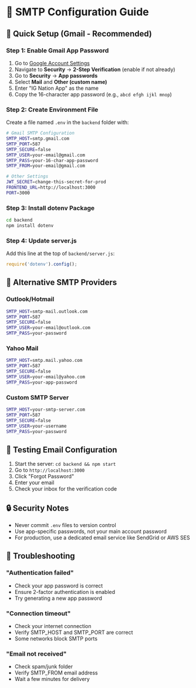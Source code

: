 # 📧 SMTP Configuration Guide

## 🚀 Quick Setup (Gmail - Recommended)

### Step 1: Enable Gmail App Password
1. Go to [Google Account Settings](https://myaccount.google.com/)
2. Navigate to **Security** → **2-Step Verification** (enable if not already)
3. Go to **Security** → **App passwords**
4. Select **Mail** and **Other (custom name)**
5. Enter "IG Nation App" as the name
6. Copy the 16-character app password (e.g., `abcd efgh ijkl mnop`)

### Step 2: Create Environment File
Create a file named `.env` in the `backend` folder with:

```bash
# Gmail SMTP Configuration
SMTP_HOST=smtp.gmail.com
SMTP_PORT=587
SMTP_SECURE=false
SMTP_USER=your-email@gmail.com
SMTP_PASS=your-16-char-app-password
SMTP_FROM=your-email@gmail.com

# Other Settings
JWT_SECRET=change-this-secret-for-prod
FRONTEND_URL=http://localhost:3000
PORT=3000
```

### Step 3: Install dotenv Package
```bash
cd backend
npm install dotenv
```

### Step 4: Update server.js
Add this line at the top of `backend/server.js`:
```javascript
require('dotenv').config();
```

## 🔧 Alternative SMTP Providers

### Outlook/Hotmail
```bash
SMTP_HOST=smtp-mail.outlook.com
SMTP_PORT=587
SMTP_SECURE=false
SMTP_USER=your-email@outlook.com
SMTP_PASS=your-password
```

### Yahoo Mail
```bash
SMTP_HOST=smtp.mail.yahoo.com
SMTP_PORT=587
SMTP_SECURE=false
SMTP_USER=your-email@yahoo.com
SMTP_PASS=your-app-password
```

### Custom SMTP Server
```bash
SMTP_HOST=your-smtp-server.com
SMTP_PORT=587
SMTP_SECURE=false
SMTP_USER=your-username
SMTP_PASS=your-password
```

## 🧪 Testing Email Configuration

1. Start the server: `cd backend && npm start`
2. Go to `http://localhost:3000`
3. Click "Forgot Password"
4. Enter your email
5. Check your inbox for the verification code

## 🔒 Security Notes

- Never commit `.env` files to version control
- Use app-specific passwords, not your main account password
- For production, use a dedicated email service like SendGrid or AWS SES

## 🐛 Troubleshooting

### "Authentication failed"
- Check your app password is correct
- Ensure 2-factor authentication is enabled
- Try generating a new app password

### "Connection timeout"
- Check your internet connection
- Verify SMTP_HOST and SMTP_PORT are correct
- Some networks block SMTP ports

### "Email not received"
- Check spam/junk folder
- Verify SMTP_FROM email address
- Wait a few minutes for delivery

























